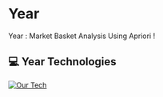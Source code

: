 # Year

Year : Market Basket Analysis Using Apriori !

## 💻 Year Technologies

[![Our Tech](https://skillicons.dev/icons?i=python,flask)](https://skillicons.dev)